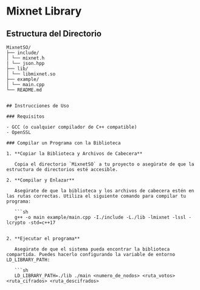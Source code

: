 # Mixnet Library

## Estructura del Directorio

```plaintext
MixnetSO/
├── include/
│ └── mixnet.h
| └── json.hpp
├── lib/
│ └── libmixnet.so
├── example/
│ └── main.cpp
└── README.md


## Instrucciones de Uso

### Requisitos

- GCC (o cualquier compilador de C++ compatible)
- OpenSSL

### Compilar un Programa con la Biblioteca

1. **Copiar la Biblioteca y Archivos de Cabecera**

   Copia el directorio `MixnetSO` a tu proyecto o asegúrate de que la estructura de directorios esté accesible.

2. **Compilar y Enlazar**

   Asegúrate de que la biblioteca y los archivos de cabecera estén en las rutas correctas. Utiliza el siguiente comando para compilar tu programa:

   ```sh
   g++ -o main example/main.cpp -I./include -L./lib -lmixnet -lssl -lcrypto -std=c++17


2. **Ejecutar el programa**

   Asegúrate de que el sistema pueda encontrar la biblioteca compartida. Puedes hacerlo configurando la variable de entorno LD_LIBRARY_PATH:

   ```sh
   LD_LIBRARY_PATH=./lib ./main <numero_de_nodos> <ruta_votos> <ruta_cifrados> <ruta_descifrados>

